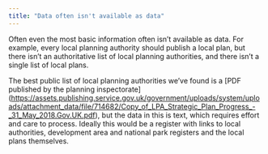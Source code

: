 ```yaml
---
title: "Data often isn't available as data"
---
```


Often even the most basic information often isn’t available as data. For example, every local planning authority should publish a local plan, but there isn’t an authoritative list of local planning authorities, and there isn’t a single list of local plans.

The best public list of local planning authorities we’ve found is a [PDF published by the planning inspectorate] (https://assets.publishing.service.gov.uk/government/uploads/system/uploads/attachment_data/file/714682/Copy_of_LPA_Strategic_Plan_Progress_-_31_May_2018.Gov.UK.pdf), but the data in this is text, which requires effort and care to process. Ideally this would be a register with links to local authorities, development area and national park registers and the local plans themselves.